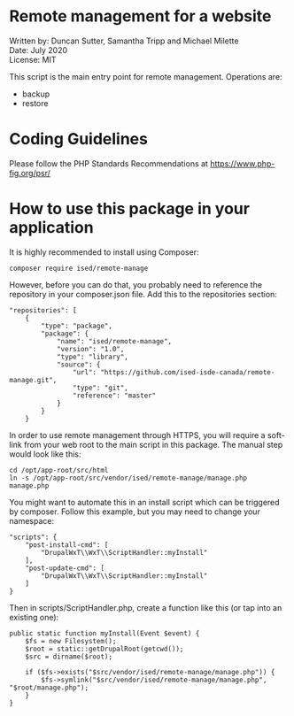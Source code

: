 # Remote management for a website

Written by: Duncan Sutter, Samantha Tripp and Michael Milette<br>
Date: July 2020<br>
License: MIT

This script is the main entry point for remote management. Operations are:
- backup
- restore

# Coding Guidelines

Please follow the PHP Standards Recommendations at https://www.php-fig.org/psr/

# How to use this package in your application

It is highly recommended to install using Composer:

`composer require ised/remote-manage`

However, before you can do that, you probably need to reference the repository in your composer.json file.
Add this to the repositories section:

```
"repositories": [
    {
        "type": "package",
        "package": {
            "name": "ised/remote-manage",
            "version": "1.0",
            "type": "library",
            "source": {
                "url": "https://github.com/ised-isde-canada/remote-manage.git",
                "type": "git",
                "reference": "master"
            }
        }
    }
```

In order to use remote management through HTTPS, you will require a soft-link from your web root to
the main script in this package. The manual step would look like this:

```
cd /opt/app-root/src/html
ln -s /opt/app-root/src/vendor/ised/remote-manage/manage.php manage.php
```

You might want to automate this in an install script which can be triggered by composer. Follow this example,
but you may need to change your namespace:

```
"scripts": {
    "post-install-cmd": [
        "DrupalWxT\\WxT\\ScriptHandler::myInstall"
    ],
    "post-update-cmd": [
        "DrupalWxT\\WxT\\ScriptHandler::myInstall"
    ]
}
```

Then in scripts/ScriptHandler.php, create a function like this (or tap into an existing one):

```
public static function myInstall(Event $event) {
    $fs = new Filesystem();
    $root = static::getDrupalRoot(getcwd());
    $src = dirname($root);

    if ($fs->exists("$src/vendor/ised/remote-manage/manage.php")) {
        $fs->symlink("$src/vendor/ised/remote-manage/manage.php", "$root/manage.php");
    }
}
```
